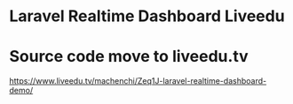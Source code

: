 # Laravel Realtime Dashboard Liveedu

# Source code move to liveedu.tv

https://www.liveedu.tv/machenchi/Zeq1J-laravel-realtime-dashboard-demo/
